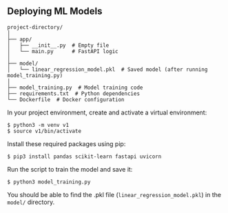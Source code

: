 ## Deploying ML Models

```
project-directory/
│
├── app/
│   ├── __init__.py  # Empty file
│   └── main.py      # FastAPI logic
│
├── model/
│   └── linear_regression_model.pkl  # Saved model (after running model_training.py)
│
├── model_training.py  # Model training code
├── requirements.txt  # Python dependencies
└── Dockerfile  # Docker configuration
```
In your project environment, create and activate a virtual environment:

```
$ python3 -m venv v1
$ source v1/bin/activate
```
Install these required packages using pip:

```
$ pip3 install pandas scikit-learn fastapi uvicorn
```

Run the script to train the model and save it:

```
$ python3 model_training.py
```

You should be able to find the .pkl file (`linear_regression_model.pkl`) in the `model/` directory.


